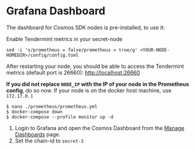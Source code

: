 # Grafana Dashboard

The dashboard for Cosmos SDK nodes is pre-installed, to use it:

Enable Tendermint metrics in your secret-node

```
sed -i 's/prometheus = false/prometheus = true/g' <YOUR-NODE-HOMEDIR>/config/config.toml
```

After restarting your node, you should be able to access the Tendermint metrics (default port is 26660): [http://localhost:26660](http://localhost:26660/)

**If you did not replace `NODE_IP` with the IP of your node in the Prometheus config**, do so now. If your node is on the docker host machine, use `172.17.0.1`

```
$ nano ./prometheus/prometheus.yml
$ docker-compose down
$ docker-compose --profile monitor up -d
```

1. Login to Grafana and open the Cosmos Dashboard from the [Manage Dashboards](http://localhost:3000/dashboards) page.
2. Set the chain-id to `secret-3`

